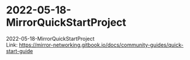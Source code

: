 # 2022-05-18-MirrorQuickStartProject
2022-05-18-MirrorQuickStartProject
<br>
Link: https://mirror-networking.gitbook.io/docs/community-guides/quick-start-guide
